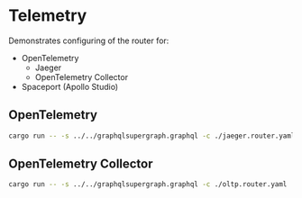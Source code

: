 # Telemetry

Demonstrates configuring of the router for:

- OpenTelemetry
  - Jaeger
  - OpenTelemetry Collector
- Spaceport (Apollo Studio)

## OpenTelemetry

```bash
cargo run -- -s ../../graphqlsupergraph.graphql -c ./jaeger.router.yaml
```

## OpenTelemetry Collector

```bash
cargo run -- -s ../../graphqlsupergraph.graphql -c ./oltp.router.yaml
```

